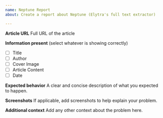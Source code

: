 ```yaml
---
name: Neptune Report
about: Create a report about Neptune (Elytra's full text extractor)

---
```


**Article URL**
Full URL of the article 

**Information present**
(select whatever is showing correctly)
- [ ] Title
- [ ] Author
- [ ] Cover Image
- [ ] Article Content
- [ ] Date

**Expected behavior**
A clear and concise description of what you expected to happen.

**Screenshots**
If applicable, add screenshots to help explain your problem.

**Additional context**
Add any other context about the problem here.
